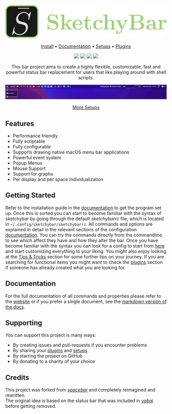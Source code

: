 <p align="center">
  <img src="images/Sbar.svg" />
</p>

<p align="center">
<a href="https://felixkratz.github.io/SketchyBar/setup">Install</a>
<span> • </span>
<a href="https://felixkratz.github.io/SketchyBar/config/bar">Documentation</a> 
<span> • </span> 
<a href="https://github.com/FelixKratz/SketchyBar/discussions/47">Setups</a>
<span> • </span> 
<a href="https://github.com/FelixKratz/SketchyBar/discussions/12">Plugins</a>
</p>

<p align="center">
<a href="https://opensource.org/licenses/"><img src="https://img.shields.io/badge/License-GPL%20v3-blue.svg"></a>
<a href="https://github.com/FelixKratz/SketchyBar/releases"><img src="https://img.shields.io/github/v/release/FelixKratz/SketchyBar.svg?style=flat&color=orange" /></a>
<a href="https://github.com/FelixKratz/SketchyBar/releases"><img src="https://img.shields.io/github/commits-since/FelixKratz/SketchyBar/latest.svg?color=orange"></a>
<a href="https://en.wikipedia.org/wiki/Free_and_open-source_software"><img src="https://img.shields.io/badge/FOSS-100%25-green.svg?style=flat"></a>
</p>

<p align="center">
This bar project aims to create a highly flexible, customizable, fast and powerful status bar replacement for users that like playing around with
shell scripts.
</p>

![](images/example.png)
<p align="center">
<a href="https://github.com/FelixKratz/SketchyBar/discussions/47">More Setups</a>
</p>

## Features
* Performance friendly
* Fully scriptable
* Fully configurable
* Supports drawing native macOS menu bar applications
* Powerful event system
* Popup Menus
* Mouse Support
* Support for graphs
* Per display and per space individualization

## Getting Started
Refer to the installation guide in the [documentation](https://felixkratz.github.io/SketchyBar/setup) to get the program set up.
Once this is sorted you can start to become familiar with the syntax of sketchybar by going through the default *sketchybarrc* file,
which is located in `~/.config/sketchybar/sketchybarrc`. All commands and options are explained in detail in the relevant sections
of the configuration [documentation](https://felixkratz.github.io/SketchyBar/config/bar). You can try the commands directly from
the commandline to see which affect they have and how they alter the bar. Once you have become familiar with the syntax you can
look for a config to start from [here](https://github.com/FelixKratz/SketchyBar/discussions/47) and start customizing everything
to your liking. You might also enjoy looking at the [Tips & Tricks](https://felixkratz.github.io/SketchyBar/config/tricks) section
for some further tips on your journey. If you are searching for functional items you might want to check the
[plugins](https://github.com/FelixKratz/SketchyBar/discussions/12) section if someone has already created what you are looking for.

## Documentation
For the full documentation of all commands and properties please refer to the [website](https://felixkratz.github.io/SketchyBar/config/bar)
or if you prefer a single document, see the [markdown version of the docs](https://github.com/FelixKratz/SketchyBar/blob/master/DOCS.md).

## Supporting
*You* can support this project is many ways:
- By creating issues and pull-requests if you encounter problems
- By sharing your [plugins](https://github.com/FelixKratz/SketchyBar/discussions/12) and [setups](https://github.com/FelixKratz/SketchyBar/discussions/47)
- By starring the project on GitHub
- By donating to a charity of your choice

## Credits
This project was forked from *[spacebar](https://github.com/cmacrae/spacebar)* and completely reimagined and rewritten. <br>
The original idea is based on the status bar that was included in *[yabai](https://github.com/koekeishiya/yabai)* before getting removed.
